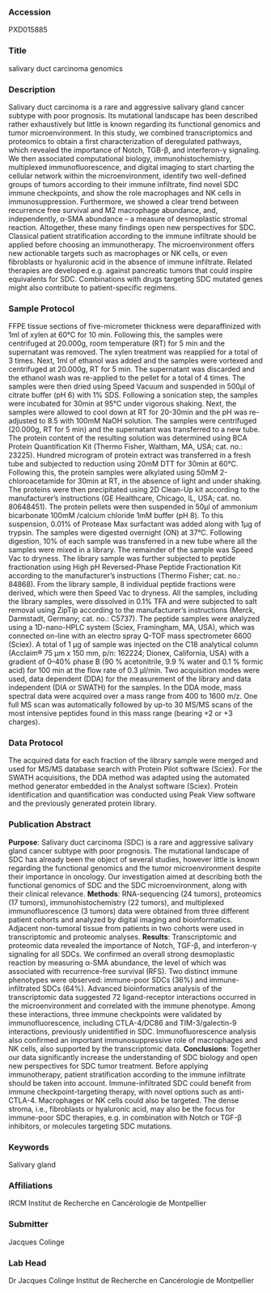 ### Accession
PXD015885

### Title
salivary duct carcinoma genomics

### Description
Salivary duct carcinoma is a rare and aggressive salivary gland cancer subtype with poor prognosis. Its mutational landscape has been described rather exhaustively but little is known regarding its functional genomics and tumor microenvironment. In this study, we combined transcriptomics and proteomics to obtain a first characterization of deregulated pathways, which revealed the importance of Notch, TGB-β, and interferon-γ signaling. We then associated computational biology, immunohistochemistry, multiplexed immunofluorescence, and digital imaging to start charting the cellular network within the microenvironment, identify two well-defined groups of tumors according to their immune infiltrate, find novel SDC immune checkpoints, and show the role macrophages and NK cells in immunosuppression. Furthermore, we showed a clear trend between recurrence free survival and M2 macrophage abundance, and, independently, α-SMA abundance – a measure of desmoplastic stromal reaction. Altogether, these many findings open new perspectives for SDC. Classical patient stratification according to the immune infiltrate should be applied before choosing an immunotherapy. The microenvironment offers new actionable targets such as macrophages or NK cells, or even fibroblasts or hyaluronic acid in the absence of immune infiltrate. Related therapies are developed e.g. against pancreatic tumors that could inspire equivalents for SDC. Combinations with drugs targeting SDC mutated genes might also contribute to patient-specific regimens.

### Sample Protocol
FFPE tissue sections of five-micrometer thickness were deparaffinized with 1ml of xylen at 60°C for 10 min. Following this, the samples were centrifuged at 20.000g, room temperature (RT) for 5 min and the supernatant was removed. The xylen treatment was reapplied for a total of 3 times. Next, 1ml of ethanol was added and the samples were vortexed and centrifuged at 20.000g, RT for 5 min. The supernatant was discarded and the ethanol wash was re-applied to the pellet for a total of 4 times. The samples were then dried using Speed Vacuum and suspended in 500μl of citrate buffer (pH 6) with 1% SDS. Following a sonication step, the samples were incubated for 30min at 95°C under vigorous shaking. Next, the samples were allowed to cool down at RT for 20-30min and the pH was re-adjusted to 8.5 with 100mM NaOH solution. The samples were centrifuged (20.000g, RT for 5 min) and the supernatant was transferred to a new tube. The protein content of the resulting solution was determined using BCA Protein Quantification Kit (Thermo Fisher, Waltham, MA, USA; cat. no.: 23225). Hundred microgram of protein extract was transferred in a fresh tube and subjected to reduction using 20mM DTT for 30min at 60°C. Following this, the protein samples were alkylated using 50mM 2-chloroacetamide for 30min at RT, in the absence of light and under shaking. The proteins were then precipitated using 2D Clean-Up kit according to the manufacturer’s instructions (GE Healthcare, Chicago, IL, USA; cat. no. 80648451). The protein pellets were then suspended in 50μl of ammonium bicarbonate 100mM /calcium chloride 1mM buffer (pH 8). To this suspension, 0.01% of Protease Max surfactant was added along with 1μg of trypsin. The samples were digested overnight (ON) at 37°C. Following digestion, 10% of each sample was transferred in a new tube where all the samples were mixed in a library. The remainder of the sample was Speed Vac to dryness. The library sample was further subjected to peptide fractionation using High pH Reversed-Phase Peptide Fractionation Kit according to the manufacturer’s instructions (Thermo Fisher; cat. no.: 84868). From the library sample, 8 individual peptide fractions were derived, which were then Speed Vac to dryness. All the samples, including the library samples, were dissolved in 0.1% TFA and were subjected to salt removal using ZipTip according to the manufacturer’s instructions (Merck, Darmstadt, Germany; cat. no.: C5737).  The peptide samples were analyzed using a 1D-nano-HPLC system (Sciex, Framingham, MA, USA), which was connected on-line with an electro spray Q-TOF mass spectrometer 6600 (Sciex). A total of 1 µg of sample was injected on the C18 analytical column (Acclaim® 75 µm x 150 mm, p/n: 162224; Dionex, California, USA) with a gradient of 0–40% phase B (90 % acetonitrile, 9.9 % water and 0.1 % formic acid) for 100 min at the flow rate of 0.3 µl/min. Two acquisition modes were used, data dependent (DDA) for the measurement of the library and data independent (DIA or SWATH) for the samples. In the DDA mode, mass spectral data were acquired over a mass range from 400 to 1600 m/z. One full MS scan was automatically followed by up-to 30 MS/MS scans of the most intensive peptides found in this mass range (bearing +2 or +3 charges).

### Data Protocol
The acquired data for each fraction of the library sample were merged and used for MS/MS database search with Protein Pilot software (Sciex). For the SWATH acquisitions, the DDA method was adapted using the automated method generator embedded in the Analyst software (Sciex). Protein identification and quantification was conducted using Peak View software and the previously generated protein library.

### Publication Abstract
<b>Purpose</b>: Salivary duct carcinoma (SDC) is a rare and aggressive salivary gland cancer subtype with poor prognosis. The mutational landscape of SDC has already been the object of several studies, however little is known regarding the functional genomics and the tumor microenvironment despite their importance in oncology. Our investigation aimed at describing both the functional genomics of SDC and the SDC microenvironment, along with their clinical relevance. <b>Methods</b>: RNA-sequencing (24 tumors), proteomics (17 tumors), immunohistochemistry (22 tumors), and multiplexed immunofluorescence (3 tumors) data were obtained from three different patient cohorts and analyzed by digital imaging and bioinformatics. Adjacent non-tumoral tissue from patients in two cohorts were used in transcriptomic and proteomic analyses. <b>Results</b>: Transcriptomic and proteomic data revealed the importance of Notch, TGF-&#x3b2;, and interferon-&#x3b3; signaling for all SDCs. We confirmed an overall strong desmoplastic reaction by measuring &#x3b1;-SMA abundance, the level of which was associated with recurrence-free survival (RFS). Two distinct immune phenotypes were observed: immune-poor SDCs (36%) and immune-infiltrated SDCs (64%). Advanced bioinformatics analysis of the transcriptomic data suggested 72 ligand-receptor interactions occurred in the microenvironment and correlated with the immune phenotype. Among these interactions, three immune checkpoints were validated by immunofluorescence, including CTLA-4/DC86 and TIM-3/galectin-9 interactions, previously unidentified in SDC. Immunofluorescence analysis also confirmed an important immunosuppressive role of macrophages and NK cells, also supported by the transcriptomic data. <b>Conclusions</b>: Together our data significantly increase the understanding of SDC biology and open new perspectives for SDC tumor treatment. Before applying immunotherapy, patient stratification according to the immune infiltrate should be taken into account. Immune-infiltrated SDC could benefit from immune checkpoint-targeting therapy, with novel options such as anti-CTLA-4. Macrophages or NK cells could also be targeted. The dense stroma, i.e., fibroblasts or hyaluronic acid, may also be the focus for immune-poor SDC therapies, e.g. in combination with Notch or TGF-&#x3b2; inhibitors, or molecules targeting SDC mutations.

### Keywords
Salivary gland

### Affiliations
IRCM
Institut de Recherche en Cancérologie de Montpellier

### Submitter
Jacques Colinge

### Lab Head
Dr Jacques Colinge
Institut de Recherche en Cancérologie de Montpellier


